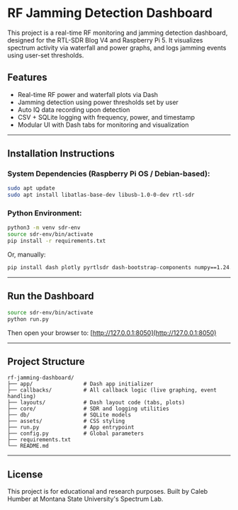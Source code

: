 # RF Jamming Detection Dashboard

This project is a real-time RF monitoring and jamming detection dashboard, designed for the RTL-SDR Blog V4 and Raspberry Pi 5. It visualizes spectrum activity via waterfall and power graphs, and logs jamming events using user-set thresholds.

## Features

- Real-time RF power and waterfall plots via Dash
- Jamming detection using power thresholds set by user
- Auto IQ data recording upon detection
- CSV + SQLite logging with frequency, power, and timestamp
- Modular UI with Dash tabs for monitoring and visualization

---

## Installation Instructions

### System Dependencies (Raspberry Pi OS / Debian-based):
```bash
sudo apt update
sudo apt install libatlas-base-dev libusb-1.0-0-dev rtl-sdr
```

### Python Environment:
```bash
python3 -m venv sdr-env
source sdr-env/bin/activate
pip install -r requirements.txt
```

Or, manually:
```bash
pip install dash plotly pyrtlsdr dash-bootstrap-components numpy==1.24.2 --prefer-binary
```

---

## Run the Dashboard
```bash
source sdr-env/bin/activate
python run.py
```

Then open your browser to: [http://127.0.0.1:8050](http://127.0.0.1:8050)

---

## Project Structure

```text
rf-jamming-dashboard/
├── app/                # Dash app initializer
├── callbacks/          # All callback logic (live graphing, event handling)
├── layouts/            # Dash layout code (tabs, plots)
├── core/               # SDR and logging utilities
├── db/                 # SQLite models
├── assets/             # CSS styling
├── run.py              # App entrypoint
├── config.py           # Global parameters
├── requirements.txt
└── README.md
```

---

## License

This project is for educational and research purposes. Built by Caleb Humber at Montana State University's Spectrum Lab.
